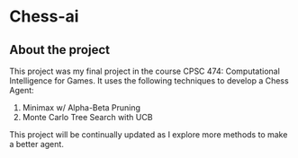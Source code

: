 # Chess-ai

## About the project
This project was my final project in the course CPSC 474: Computational Intelligence for Games. It uses the following techniques to develop a Chess Agent:
1. Minimax w/ Alpha-Beta Pruning
2. Monte Carlo Tree Search with UCB

This project will be continually updated as I explore more methods to make a better agent.
